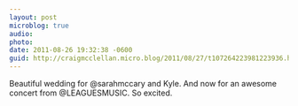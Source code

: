 ```yaml
---
layout: post
microblog: true
audio: 
photo: 
date: 2011-08-26 19:32:38 -0600
guid: http://craigmcclellan.micro.blog/2011/08/27/t107264223981223936.html
---
```

Beautiful wedding for @sarahmccary and Kyle. And now for an awesome concert from @LEAGUESMUSIC. So excited.
